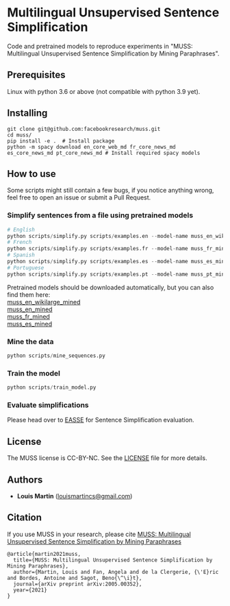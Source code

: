 # Multilingual Unsupervised Sentence Simplification

Code and pretrained models to reproduce experiments in "MUSS: Multilingual Unsupervised Sentence Simplification by Mining Paraphrases".

## Prerequisites

Linux with python 3.6 or above (not compatible with python 3.9 yet).

## Installing

```
git clone git@github.com:facebookresearch/muss.git
cd muss/
pip install -e .  # Install package
python -m spacy download en_core_web_md fr_core_news_md es_core_news_md pt_core_news_md # Install required spacy models
```

## How to use
Some scripts might still contain a few bugs, if you notice anything wrong, feel free to open an issue or submit a Pull Request.

### Simplify sentences from a file using pretrained models
```python
# English
python scripts/simplify.py scripts/examples.en --model-name muss_en_wikilarge_mined
# French
python scripts/simplify.py scripts/examples.fr --model-name muss_fr_mined
# Spanish
python scripts/simplify.py scripts/examples.es --model-name muss_es_mined
# Portuguese
python scripts/simplify.py scripts/examples.pt --model-name muss_pt_mined
```

Pretrained models should be downloaded automatically, but you can also find them here:  
[muss_en_wikilarge_mined](https://dl.fbaipublicfiles.com/muss/muss_en_wikilarge_mined.tar.gz)  
[muss_en_mined](https://dl.fbaipublicfiles.com/muss/muss_en_mined.tar.gz)  
[muss_fr_mined](https://dl.fbaipublicfiles.com/muss/muss_fr_mined.tar.gz)  
[muss_es_mined](https://dl.fbaipublicfiles.com/muss/muss_es_mined.tar.gz)  

### Mine the data
```python
python scripts/mine_sequences.py
```

### Train the model
```python
python scripts/train_model.py
```

### Evaluate simplifications
Please head over to [EASSE](https://github.com/feralvam/easse/) for Sentence Simplification evaluation.


## License

The MUSS license is CC-BY-NC. See the [LICENSE](LICENSE) file for more details.

## Authors

* **Louis Martin** ([louismartincs@gmail.com](mailto:louismartincs@gmail.com))


## Citation

If you use MUSS in your research, please cite [MUSS: Multilingual Unsupervised Sentence Simplification by Mining Paraphrases](https://arxiv.org/abs/2005.00352)

```
@article{martin2021muss,
  title={MUSS: Multilingual Unsupervised Sentence Simplification by Mining Paraphrases},
  author={Martin, Louis and Fan, Angela and de la Clergerie, {\'E}ric and Bordes, Antoine and Sagot, Beno{\^\i}t},
  journal={arXiv preprint arXiv:2005.00352},
  year={2021}
}
```
